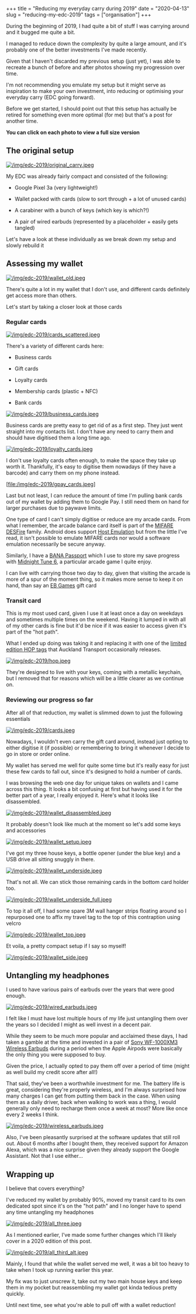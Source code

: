 +++
title = "Reducing my everyday carry during 2019"
date = "2020-04-13"
slug = "reducing-my-edc-2019"
tags = ["organisation"]
+++

During the beginning of 2019, I had quite a bit of stuff I was carrying around and it bugged me quite a bit.

I managed to reduce down the complexity by quite a large amount, and it's probably one of the better investments I've made recently.

Given that I haven't discarded my previous setup (just yet), I was able to recreate a bunch of before and after photos showing my progression over time.

I'm not recommending you emulate my setup but it might serve as inspiration to make your own investment, into reducing or optimising your everyday carry (EDC going forward).

Before we get started, I should point out that this setup has actually be retired for something even more optimal (for me) but that's a post for another time.

**You can click on each photo to view a full size version**

## The original setup

[![/img/edc-2019/original_carry.jpeg](/img/edc-2019/original_carry.jpeg)](/img/edc-2019/original_carry.jpeg)

My EDC was already fairly compact and consisted of the following:

*   Google Pixel 3a (very lightweight!)

*   Wallet packed with cards (slow to sort through + a lot of unused cards)

*   A carabiner with a bunch of keys (which key is which?!)

*   A pair of wired earbuds (represented by a placeholder + easily gets tangled)


Let's have a look at these individually as we break down my setup and slowly rebuild it

## Assessing my wallet

[![/img/edc-2019/wallet_old.jpeg](/img/edc-2019/wallet_old.jpeg)](/img/edc-2019/wallet_old.jpeg)

There's quite a lot in my wallet that I don't use, and different cards definitely get access more than others.

Let's start by taking a closer look at those cards

### Regular cards

[![/img/edc-2019/cards_scattered.jpeg](/img/edc-2019/cards_scattered.jpeg)](/img/edc-2019/cards_scattered.jpeg)

There's a variety of different cards here:

*   Business cards

*   Gift cards

*   Loyalty cards

*   Membership cards (plastic + NFC)

*   Bank cards


[![/img/edc-2019/business_cards.jpeg](/img/edc-2019/business_cards.jpeg)](/img/edc-2019/business_cards.jpeg)

Business cards are pretty easy to get rid of as a first step. They just went straight into my contacts list. I don't have any need to carry them and should have digitised them a long time ago.

[![/img/edc-2019/loyalty_cards.jpeg](/img/edc-2019/loyalty_cards.jpeg)](/img/edc-2019/loyalty_cards.jpeg)

I don't use loyalty cards often enough, to make the space they take up worth it. Thankfully, it's easy to digitise them nowadays (if they have a barcode) and carry them on my phone instead.

[[file:/img/edc-2019/gpay_cards.jpeg](/img/edc-2019/gpay_cards.jpeg)]

Last but not least, I can reduce the amount of time I'm pulling bank cards out of my wallet by adding them to Google Pay. I still need them on hand for larger purchases due to paywave limits.

One type of card I can't simply digitise or reduce are my arcade cards. From what I remember, the arcade balance card itself is part of the [MIFARE DESFire](https://www.mifare.net/en/products/chip-card-ics/mifare-desfire/) family. Android does support [Host Emulation](https://developer.android.com/guide/topics/connectivity/nfc/hce) but from the little I've read, it isn't possible to emulate MIFARE cards nor would a software emulation necessarily be secure anyway.

Similarly, I have a [BANA Passport](https://www.bandainamcoid.com/banapassport/en/) which I use to store my save progress with [Midnight Tune 6](https://wanganmaxi-official.com/wanganmaxi6/en/special/001.php), a particular arcade game I quite enjoy.

I can live with carrying those two day to day, given that visiting the arcade is more of a spur of the moment thing, so it makes more sense to keep it on hand, than say an [EB Games](https://www.ebgames.co.nz) gift card

### Transit card

This is my most used card, given I use it at least once a day on weekdays and sometimes multiple times on the weekend. Having it lumped in with all of my other cards is fine but it'd be nice if it was easier to access given it's part of the "hot path".

What I ended up doing was taking it and replacing it with one of the [limited edition HOP tags](https://at.govt.nz/bus-train-ferry/at-hop-card/buy-at-hop-card/buy-an-at-hop-key-tag/) that Auckland Transport occasionally releases.

[![/img/edc-2019/hop.jpeg](/img/edc-2019/hop.jpeg)](/img/edc-2019/hop.jpeg)

They're designed to live with your keys, coming with a metallic keychain, but I removed that for reasons which will be a little clearer as we continue on.

### Reviewing our progress so far

After all of that reduction, my wallet is slimmed down to just the following essentials

[![/img/edc-2019/cards.jpeg](/img/edc-2019/cards.jpeg)](/img/edc-2019/cards.jpeg)

Nowadays, I wouldn't even carry the gift card around, instead just opting to either digitise it (if possible) or remembering to bring it whenever I decide to go in store or order online.

My wallet has served me well for quite some time but it's really easy for just these few cards to fall out, since it's designed to hold a number of cards.

I was browsing the web one day for unique takes on wallets and I came across this thing. It looks a bit confusing at first but having used it for the better part of a year, I really enjoyed it. Here's what it looks like disassembled.

[![/img/edc-2019/wallet_disassembled.jpeg](/img/edc-2019/wallet_disassembled.jpeg)](/img/edc-2019/wallet_disassembled.jpeg)

It probably doesn't look like much at the moment so let's add some keys and accessories

[![/img/edc-2019/wallet_setup.jpeg](/img/edc-2019/wallet_setup.jpeg)](/img/edc-2019/wallet_setup.jpeg)

I've got my three house keys, a bottle opener (under the blue key) and a USB drive all sitting snuggly in there.

[![/img/edc-2019/wallet_underside.jpeg](/img/edc-2019/wallet_underside.jpeg)](/img/edc-2019/wallet_underside.jpeg)

That's not all. We can stick those remaining cards in the bottom card holder too.

[![/img/edc-2019/wallet_underside_full.jpeg](/img/edc-2019/wallet_underside_full.jpeg)](/img/edc-2019/wallet_underside_full.jpeg)

To top it all off, I had some spare 3M wall hanger strips floating around so I repurposed one to affix my travel tag to the top of this contraption using velcro

[![/img/edc-2019/wallet_top.jpeg](/img/edc-2019/wallet_top.jpeg)](/img/edc-2019/wallet_top.jpeg)

Et voila, a pretty compact setup if I say so myself!

[![/img/edc-2019/wallet_side.jpeg](/img/edc-2019/wallet_side.jpeg)](/img/edc-2019/wallet_side.jpeg)

## Untangling my headphones

I used to have various pairs of earbuds over the years that were good enough.

[![/img/edc-2019/wired_earbuds.jpeg](/img/edc-2019/wired_earbuds.jpeg)](/img/edc-2019/wired_earbuds.jpeg)

I felt like I must have lost multiple hours of my life just untangling them over the years so I decided I might as well invest in a decent pair.

While they seem to be much more popular and acclaimed these days, I had taken a gamble at the time and invested in a pair of [Sony WF-1000XM3 Wireless Earbuds](https://www.mightyape.co.nz/product/sony-wf-1000xm3-industry-leading-noise-canceling-truly-wireless-earbuds-black/30990778) during a period when the Apple Airpods were basically the only thing you were supposed to buy.

Given the price, I actually opted to pay them off over a period of time (might as well build my credit score after all!)

That said, they've been a worthwhile investment for me. The battery life is great, considering they're properly wireless, and I'm always surprised how many charges I can get from putting them back in the case. When using them as a daily driver, back when walking to work was a thing, I would generally only need to recharge them once a week at most? More like once every 2 weeks I think.

[![/img/edc-2019/wireless_earbuds.jpeg](/img/edc-2019/wireless_earbuds.jpeg)](/img/edc-2019/wireless_earbuds.jpeg)

Also, I've been pleasantly surprised at the software updates that still roll out. About 6 months after I bought them, they received support for Amazon Alexa, which was a nice surprise given they already support the Google Assistant. Not that I use either…

## Wrapping up

I believe that covers everything?

I've reduced my wallet by probably 90%, moved my transit card to its own dedicated spot since it's on the "hot path" and I no longer have to spend any time untangling my headphones

[![/img/edc-2019/all_three.jpeg](/img/edc-2019/all_three.jpeg)](/img/edc-2019/all_three.jpeg)

As I mentioned earlier, I've made some further changes which I'll likely cover in a 2020 edition of this post.

[![/img/edc-2019/all_third_alt.jpeg](/img/edc-2019/all_third_alt.jpeg)](/img/edc-2019/all_third_alt.jpeg)

Mainly, I found that while the wallet served me well, it was a bit too heavy to take when I took up running earlier this year.

My fix was to just unscrew it, take out my two main house keys and keep them in my pocket but reassembling my wallet got kinda tedious pretty quickly.

Until next time, see what you're able to pull off with a wallet reduction!
